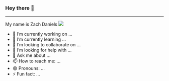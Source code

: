 ### Hey there 👋
---
My name is Zach Daniels
![](https://img.shields.io/badge/<WORD_ON_LEFT>-<WORD_ON_RIGHT>-informational?style=for-the-badge&logo=<LOGO_NAME>&logoColor=white&color=2bbc8a)

- 🔭 I’m currently working on ...
- 🌱 I’m currently learning ...
- 👯 I’m looking to collaborate on ...
- 🤔 I’m looking for help with ...
- 💬 Ask me about ...
- 📫 How to reach me: ...
- 😄 Pronouns: ...
- ⚡ Fun fact: ...

